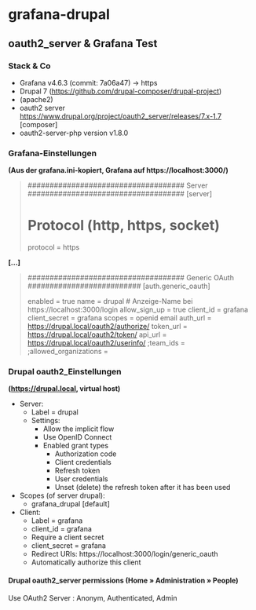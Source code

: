 # grafana-drupal

## oauth2_server & Grafana Test
### Stack & Co
- Grafana v4.6.3 (commit: 7a06a47)  → https
- Drupal 7 (https://github.com/drupal-composer/drupal-project)
- (apache2)
- oauth2 server https://www.drupal.org/project/oauth2_server/releases/7.x-1.7 [composer]
- oauth2-server-php version v1.8.0
### Grafana-Einstellungen
**(Aus der grafana.ini-kopiert, Grafana auf https://localhost:3000/)**
 
> #################################### Server ####################################
> [server]
> # Protocol (http, https, socket)
> protocol = https

**[...]**

> #################################### Generic OAuth ##########################
> [auth.generic_oauth]
> 
> enabled = true
> name = drupal						# Anzeige-Name bei https://localhost:3000/login
> allow_sign_up = true
> client_id = grafana
> client_secret = grafana
> scopes = openid email
> auth_url = https://drupal.local/oauth2/authorize/
> token_url = https://drupal.local/oauth2/token/
> api_url = https://drupal.local/oauth2/userinfo/
> ;team_ids =
> ;allowed_organizations =

### Drupal oauth2_Einstellungen
**(https://drupal.local, virtual host)**
- Server:
  - Label = drupal
  - Settings:
    - Allow the implicit flow 
    - Use OpenID Connect
    - Enabled grant types
        - Authorization code 
        - Client credentials
        - Refresh token
        - User credentials
        - Unset (delete) the refresh token after it has been used
- Scopes (of server drupal):
  - grafana_drupal [default]
- Client:
  - Label = grafana
  - client_id = grafana
  - Require a client secret
  - client_secret = grafana
  - Redirect URIs: https://localhost:3000/login/generic_oauth
  - Automatically authorize this client

#### Drupal oauth2_server permissions (Home » Administration » People)
Use OAuth2 Server : Anonym, Authenticated, Admin
